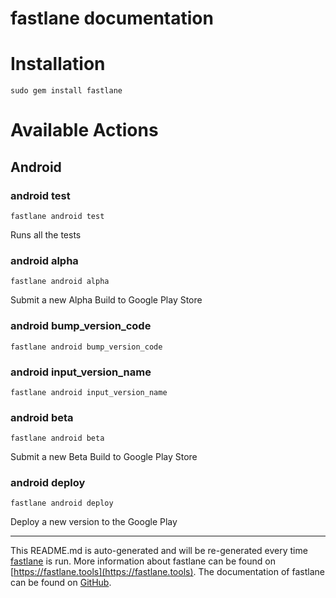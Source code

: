 fastlane documentation
================
# Installation
```
sudo gem install fastlane
```
# Available Actions
## Android
### android test
```
fastlane android test
```
Runs all the tests
### android alpha
```
fastlane android alpha
```
Submit a new Alpha Build to Google Play Store
### android bump_version_code
```
fastlane android bump_version_code
```

### android input_version_name
```
fastlane android input_version_name
```

### android beta
```
fastlane android beta
```
Submit a new Beta Build to Google Play Store
### android deploy
```
fastlane android deploy
```
Deploy a new version to the Google Play

----

This README.md is auto-generated and will be re-generated every time [fastlane](https://fastlane.tools) is run.
More information about fastlane can be found on [https://fastlane.tools](https://fastlane.tools).
The documentation of fastlane can be found on [GitHub](https://github.com/fastlane/fastlane/tree/master/fastlane).

